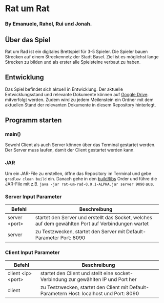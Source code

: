 # Rat um Rat

### By Emanuele, Rahel, Rui und Jonah.

## Über das Spiel

Rat um Rad ist ein digitales Brettspiel für 3-5 Spieler. Die Spieler bauen Strecken auf einem Streckennetz der Stadt Basel. 
Ziel ist es möglichst lange Strecken zu bilden und als erster alle Spielsteine verbaut zu haben.

## Entwicklung

Das Spiel befindet sich aktuell in Entwicklung. Der aktuelle Entwicklungsstand und relevante Dokumente können
auf [Google Drive](https://drive.google.com/drive/folders/1Voso3Dcn3yKRfsRwU3yPKWJBVLTWuam_?usp=sharing). mitverfolgt
werden. Zudem wird zu jedem Meilenstein ein Ordner mit dem aktuellen Stand der relevanten Dokumente in diesem Repository
hinterlegt.

## Programm starten

### main()

Sowohl Client als auch Server können über das Terminal gestartet werden. Der Server muss laufen, damit der Client
gestartet werden kann.

### JAR

Um ein JAR-File zu erstellen, öffne das Repository im Terminal und gebe
`gradlew clean build` ein. Danach gehe in den [build/libs](./build/libs) Order und führe die JAR-File mit
z.B. `java -jar rat-um-rad-0.0.1-ALPHA.jar server 9090` aus.

### Server Input Parameter

| Befehl          | Beschreibung                                                                                       |
|-----------------|----------------------------------------------------------------------------------------------------|
| server \<port\> | startet den Server und erstellt das Socket, welches auf dem gewählten Port auf Verbindungen wartet |
| server          | zu Testzwecken, startet den Server mit Default-Parameter Port: 8090                                |

### Client Input Parameter

| Befehl                 | Beschreibung                                                                                                                 |
|------------------------|------------------------------------------------------------------------------------------------------------------------------|
| client \<ip\> \<port\> | startet den Client und stellt eine socket-Verbindung zur gewählten IP und Port her |
| client                 | zu Testzwecken, startet den Client mit Default-Parametern Host: localhost und Port: 8090                                     |
